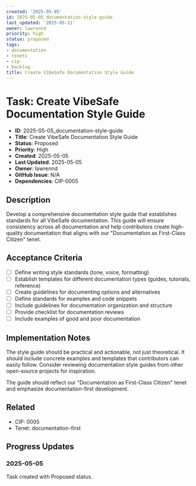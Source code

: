 ```yaml
---
created: '2025-05-05'
id: 2025-05-05_documentation-style-guide
last_updated: '2025-05-11'
owner: lawrennd
priority: high
status: proposed
tags:
- documentation
- tenets
- cip
- backlog
title: Create VibeSafe Documentation Style Guide
---
```


# Task: Create VibeSafe Documentation Style Guide

- **ID**: 2025-05-05_documentation-style-guide
- **Title**: Create VibeSafe Documentation Style Guide
- **Status**: Proposed
- **Priority**: High
- **Created**: 2025-05-05
- **Last Updated**: 2025-05-05
- **Owner**: lawrennd
- **GitHub Issue**: N/A
- **Dependencies**: CIP-0005

## Description

Develop a comprehensive documentation style guide that establishes standards for all VibeSafe documentation. This guide will ensure consistency across all documentation and help contributors create high-quality documentation that aligns with our "Documentation as First-Class Citizen" tenet.

## Acceptance Criteria

- [ ] Define writing style standards (tone, voice, formatting)
- [ ] Establish templates for different documentation types (guides, tutorials, reference)
- [ ] Create guidelines for documenting options and alternatives
- [ ] Define standards for examples and code snippets
- [ ] Include guidelines for documentation organization and structure
- [ ] Provide checklist for documentation reviews
- [ ] Include examples of good and poor documentation

## Implementation Notes

The style guide should be practical and actionable, not just theoretical. It should include concrete examples and templates that contributors can easily follow. Consider reviewing documentation style guides from other open-source projects for inspiration.

The guide should reflect our "Documentation as First-Class Citizen" tenet and emphasize documentation-first development.

## Related

- CIP: 0005
- Tenet: documentation-first

## Progress Updates

### 2025-05-05

Task created with Proposed status. 